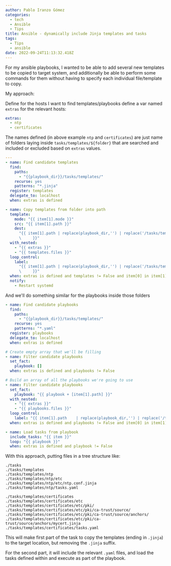 ```yaml
---
author: Pablo Iranzo Gómez
categories:
  - tech
  - Ansible
  - Tips
title: Ansible - dynamically include Jinja templates and tasks
tags:
  - Tips
  - ansible
date: 2022-09-24T11:13:32.418Z
---
```


For my ansible playbooks, I wanted to be able to add several new templates to be copied to target system, and additionally be able to perform some commands for them without having to specify each individual file/template to copy.

My approach:

Define for the hosts I want to find templates/playbooks define a var named `extras` for the relevant hosts:

```yaml
extras:
  - ntp
  - certificates
```

The names defined (in above example `ntp` and `certificates`) are just name of folders laying inside `tasks/templates/${folder}` that are searched and included or excluded based on `extras` values.

```yaml
---
- name: Find candidate templates
  find:
    paths:
      - "{{playbook_dir}}/tasks/templates/"
    recurse: yes
    patterns: "*.jinja"
  register: templates
  delegate_to: localhost
  when: extras is defined

- name: Copy templates from folder into path
  template:
    mode: "{{ item[1].mode }}"
    src: "{{ item[1].path }}"
    dest:
      "{{ item[1].path | replace(playbook_dir,'') | replace('/tasks/templates','') | replace('.jinja','') |replace('/' +  item[0] + '/','/')|replace('//','/')\
      \     }}"
  with_nested:
    - "{{ extras }}"
    - "{{ templates.files }}"
  loop_control:
    label:
      "{{ item[1].path | replace(playbook_dir,'') | replace('/tasks/templates','') | replace('.jinja','') |replace('/' +  item[0] + '/','/')|replace('//','/')\
      \     }}"
  when: extras is defined and templates != False and item[0] in item[1].path
  notify:
    - Restart systemd
```

And we'll do something similar for the playbooks inside those folders

```yaml
- name: Find candidate playbooks
  find:
    paths:
      - "{{playbook_dir}}/tasks/templates/"
    recurse: yes
    patterns: "*.yaml"
  register: playbooks
  delegate_to: localhost
  when: extras is defined

# Create empty array that we'll be filling
- name: Filter candidate playbooks
  set_fact:
    playbook: []
  when: extras is defined and playbooks != False

# Build an array of all the playbooks we're going to use
- name: Filter candidate playbooks
  set_fact:
    playbook: "{{ playbook + [item[1].path] }}"
  with_nested:
    - "{{ extras }}"
    - "{{ playbooks.files }}"
  loop_control:
    label: "{{ item[1].path    | replace(playbook_dir,'') | replace('/tasks/templates','') }}"
  when: extras is defined and playbooks != False and item[0] in item[1].path

- name: Load tasks from playbook
  include_tasks: "{{ item }}"
  loop: "{{ playbook }}"
  when: extras is defined and playbook != False
```

With this approach, putting files in a tree structure like:

```console
./tasks
./tasks/templates
./tasks/templates/ntp
./tasks/templates/ntp/etc
./tasks/templates/ntp/etc/ntp.conf.jinja
./tasks/templates/ntp/tasks.yaml

./tasks/templates/certificates
./tasks/templates/certificates/etc
./tasks/templates/certificates/etc/pki/
./tasks/templates/certificates/etc/pki/ca-trust/source/
./tasks/templates/certificates/etc/pki/ca-trust/source/anchors/
./tasks/templates/certificates/etc/pki/ca-trust/source/anchors/mycert.jinja
./tasks/templates/certificates/tasks.yaml
```

This will make first part of the task to copy the templates (ending in `.jinja`) to the target location, but removing the `.jinja` suffix.

For the second part, it will include the relevant `.yaml` files, and load the tasks defined within and execute as part of the playbook.
